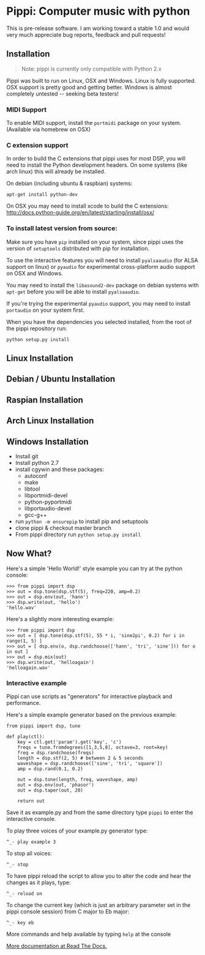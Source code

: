 # Pippi: Computer music with python

This is pre-release software. I am working toward a stable 1.0 and would very much appreciate bug reports, feedback and pull requests!

## Installation

> Note: pippi is currently only compatible with Python 2.x

Pippi was built to run on Linux, OSX and Windows. Linux is fully supported. OSX support is pretty good 
and getting better. Windows is almost completely untested -- seeking beta testers!

### MIDI Support

To enable MIDI support, install the `portmidi` package on your system. (Available via homebrew on OSX)

### C extension support

In order to build the C extensions that pippi uses for most DSP, you will need to install the Python 
development headers. On some systems (like arch linux) this will already be installed.

On debian (including ubuntu & raspbian) systems:

    apt-get install python-dev

On OSX you may need to install xcode to build the C extensions: http://docs.python-guide.org/en/latest/starting/install/osx/

### To install latest version from source:

Make sure you have `pip` installed on your system, since pippi uses the version of `setuptools` distributed with pip for installation.

To use the interactive features you will need to install `pyalsaaudio` (for ALSA support on linux) or `pyaudio` for experimental cross-platform audio support on OSX and Windows.

You may need to install the `libasound2-dev` package on debian systems with `apt-get` before you will be able to install `pyalsaaudio`.

If you're trying the experimental `pyaudio` support, you may need to install `portaudio` on your system first.

When you have the dependencies you selected installed, from the root of the pippi repository run:
    
    python setup.py install

## Linux Installation

## Debian / Ubuntu Installation

## Raspian Installation

## Arch Linux Installation

## Windows Installation

- Install git
- Install python 2.7
- install cgywin and these packages:
    - autoconf
    - make
    - libtool
    - libportmidi-devel
    - python-pyportmidi
    - libportaudio-devel
    - gcc-g++
- run `python -m ensurepip` to install pip and setuptools
- clone pippi & checkout master branch
- From pippi directory run `python setup.py install`

## Now What?

Here's a simple 'Hello World!' style example you can try at the python console:

    >>> from pippi import dsp
    >>> out = dsp.tone(dsp.stf(5), freq=220, amp=0.2)
    >>> out = dsp.env(out, 'hann')
    >>> dsp.write(out, 'hello')
    'hello.wav'

Here's a slightly more interesting example:

    >>> from pippi import dsp
    >>> out = [ dsp.tone(dsp.stf(5), 55 * i, 'sine2pi', 0.2) for i in range(1, 5) ]
    >>> out = [ dsp.env(o, dsp.randchoose(['hann', 'tri', 'sine'])) for o in out ]
    >>> out = dsp.mix(out)
    >>> dsp.write(out, 'helloagain')
    'helloagain.wav'

### Interactive example

Pippi can use scripts as "generators" for interactive playback and performance.

Here's a simple example generator based on the previous example:

    from pippi import dsp, tune

    def play(ctl):
        key = ctl.get('param').get('key', 'c')
        freqs = tune.fromdegrees([1,3,5,8], octave=3, root=key)
        freq = dsp.randchoose(freqs)
        length = dsp.stf(2, 5) # between 2 & 5 seconds
        waveshape = dsp.randchoose(['sine', 'tri', 'square'])
        amp = dsp.rand(0.1, 0.2)

        out = dsp.tone(length, freq, waveshape, amp)
        out = dsp.env(out, 'phasor')
        out = dsp.taper(out, 20)

        return out


Save it as example.py and from the same directory type `pippi` to enter the interactive console.

To play three voices of your example.py generator type:

    ^_- play example 3

To stop all voices:

    ^_- stop

To have pippi reload the script to allow you to alter the code and hear the changes as it plays, type:

    ^_- reload on

To change the current key (which is just an arbitrary parameter set in the pippi console session) from C major to Eb major:

    ^_- key eb


More commands and help available by typing `help` at the console

[More documentation at Read The Docs.](http://pippi.readthedocs.org)

